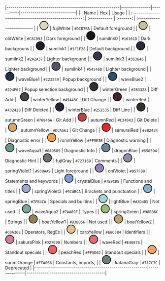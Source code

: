 |---------------------------------------------------------|---------------|-----------|----------------------------|
|                                                         | Name          | Hex       | Usage                      |
| :-----------------------------------------------------: | :------------ | :-------: | :------------------------- |
| <img src="assets/circles/fujiWhite.svg" width="30">     | fujiWhite     | `#DCD7BA` | Default foreground         |
| <img src="assets/circles/oldWhite.svg" width="30">      | oldWhite      | `#C8C093` | Dark foreground            |
| <img src="assets/circles/sumiInk0.svg" width="30">      | sumiInk0      | `#16161D` | Dark backgrouns            |
| <img src="assets/circles/sumiInk1.svg" width="30">      | sumiInk1      | `#1F1F28` | Default background         |
| <img src="assets/circles/sumiInk2.svg" width="30">      | sumiInk2      | `#2A2A37` | Lighter background         |
| <img src="assets/circles/sumiInk3.svg" width="30">      | sumiInk3      | `#363646` | Lighter background         |
| <img src="assets/circles/sumiInk4.svg" width="30">      | sumiInk4      | `#54546D` | Lighter background         |
| <img src="assets/circles/waveBlue1.svg" width="30">     | waveBlue1     | `#223249` | Popup background           |
| <img src="assets/circles/waveBlue2.svg" width="30">     | waveBlue2     | `#2D4F67` | Popup selection background |
| <img src="assets/circles/winterGreen.svg" width="30">   | winterGreen   | `#2B3328` | Diff Add                   |
| <img src="assets/circles/winterYellow.svg" width="30">  | winterYellow  | `#49443C` | Diff Change                |
| <img src="assets/circles/winterRed.svg" width="30">     | winterRed     | `#43242B` | Diff Deleted               |
| <img src="assets/circles/winterBlue.svg" width="30">    | winterBlue    | `#252535` | Diff Line                  |
| <img src="assets/circles/winterGreen.svg" width="30">   | autumnGreen   | `#76946A` | Git Add                    |
| <img src="assets/circles/autumnRed.svg" width="30">     | autumnRed     | `#C34043` | Git Delete                 |
| <img src="assets/circles/autumnYellow.svg" width="30">  | autumnYellow  | `#DCA561` | Git Change                 |
| <img src="assets/circles/samuraiRed.svg" width="30">    | samuraiRed    | `#E82424` | Diagnostic error           |
| <img src="assets/circles/roninYellow.svg" width="30">   | roninYellow   | `#FF9E3B` | Diagnostic warning         |
| <img src="assets/circles/waveAqua1.svg" width="30">     | waveAqua1     | `#6A9589` | Diagnostic Info            |
| <img src="assets/circles/dragonBlue.svg" width="30">    | dragonBlue    | `#658594` | Diagnostic Hint            |
| <img src="assets/circles/fujiGray.svg" width="30">      | fujiGray      | `#727169` | Comments                   |
| <img src="assets/circles/springViolet1.svg" width="30"> | springViolet1 | `#938AA9` | Light foreground           |
| <img src="assets/circles/oniViolet.svg" width="30">     | oniViolet     | `#957FB8` | Statements and keywords    |
| <img src="assets/circles/crystalBlue.svg" width="30">   | crystalBlue   | `#7E9CD8` | Functions and titles       |
| <img src="assets/circles/springViolet2.svg" width="30"> | springViolet2 | `#9CABCA` | Brackets and punctuation   |
| <img src="assets/circles/springBlue.svg" width="30">    | springBlue    | `#7FB4CA` | Specials and builtins      |
| <img src="assets/circles/lightBlue.svg" width="30">     | lightBlue     | `#A3D4D5` | Not used                   |
| <img src="assets/circles/waveAqua2.svg" width="30">     | waveAqua2     | `#7AA89F` | Types                      |
| <img src="assets/circles/springGreen.svg" width="30">   | springGreen   | `#98BB6C` | Strings                    |
| <img src="assets/circles/boatYellow1.svg" width="30">   | boatYellow1   | `#938056` | Not used                   |
| <img src="assets/circles/boatYellow2.svg" width="30">   | boatYellow2   | `#C0A36E` | Operators, RegEx           |
| <img src="assets/circles/carpYellow.svg" width="30">    | carpYellow    | `#E6C384` | Identifiers                |
| <img src="assets/circles/sakuraPink.svg" width="30">    | sakuraPink    | `#D27E99` | Numbers                    |
| <img src="assets/circles/waveRed.svg" width="30">       | waveRed       | `#E46876` | Standout specials          |
| <img src="assets/circles/peachRed.svg" width="30">      | peachRed      | `#FF5D62` | Standout specials          |
| <img src="assets/circles/surimiOrange.svg" width="30">  | surimiOrange  | `#FFA066` | Constants, imports,        |
| <img src="assets/circles/katanaGray.svg" width="30">    | katanaGray    | `#717C7C` | Deprecated                 |
|---------------------------------------------------------|---------------|-----------|----------------------------|

